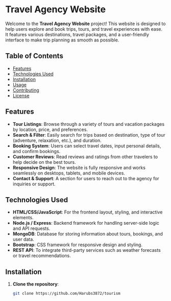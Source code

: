 # Travel Agency Website

Welcome to the **Travel Agency Website** project! This website is designed to help users explore and book trips, tours, and travel experiences with ease. It features various destinations, travel packages, and a user-friendly interface to make trip planning as smooth as possible.

## Table of Contents

- [Features](#features)
- [Technologies Used](#technologies-used)
- [Installation](#installation)
- [Usage](#usage)
- [Contributing](#contributing)
- [License](#license)

## Features

- **Tour Listings**: Browse through a variety of tours and vacation packages by location, price, and preferences.
- **Search & Filter**: Easily search for trips based on destination, type of tour (adventure, relaxation, etc.), and duration.
- **Booking System**: Users can select travel dates, input personal details, and confirm bookings.
- **Customer Reviews**: Read reviews and ratings from other travelers to help decide on the best tours.
- **Responsive Design**: The website is fully responsive and works seamlessly on desktops, tablets, and mobile devices.
- **Contact & Support**: A section for users to reach out to the agency for inquiries or support.

## Technologies Used

- **HTML/CSS/JavaScript**: For the frontend layout, styling, and interactive elements.
- **Node.js / Express**: Backend framework for handling server-side logic and API requests.
- **MongoDB**: Database for storing information about tours, bookings, and user data.
- **Bootstrap**: CSS framework for responsive design and styling.
- **REST API**: To integrate third-party services such as weather forecasts or travel recommendations.

## Installation

1. **Clone the repository**:

   ```bash
   git clone https://github.com/Harubs3872/tourism
